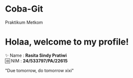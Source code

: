 # Coba-Git
Praktikum Metkom
# Holaa, welcome to my profile!

✨ Name : **Rasita Sindy Pratiwi**  
🆔 NIM : **24/533797/PA/22615**  

"Due tomorrow, do tomorrow xixi"
